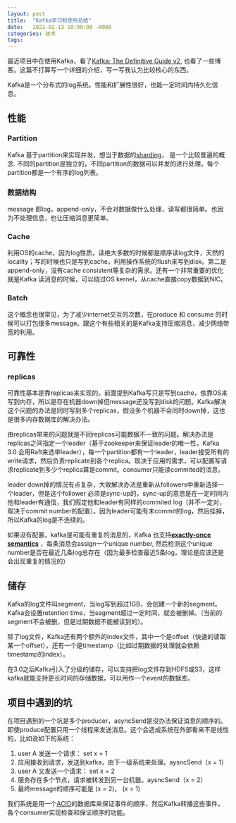 ```yaml
---
layout: post
title:  "Kafka学习和使用总结"
date:   2022-02-13 10:00:00 -0000
categories: 技术
tags:  
---
```


最近项目中在使用Kafka，看了[Kafka: The Definitive Guide v2](https://www.oreilly.com/library/view/kafka-the-definitive/9781492043072/), 也看了一些博客。这篇不打算写一个详细的介绍，写一写我认为比较核心的东西。

Kafka是一个分布式的log系统。性能和扩展性很好，也能一定时间内持久化信息。

## 性能
### Partition
Kafka 基于partition来实现并发，想当于数据的[sharding](https://www.investopedia.com/terms/s/sharding.asp#:~:text=Sharding%20is%20a%20database%20partitioning,process%20more%20transactions%20per%20second.&text=Sharding%20can%20help%20reduce%20the,blockchain%20network%20into%20separate%20shards.)， 是一个比较普遍的概念. 不同的partition是独立的，不同partition的数据可以并发的进行处理。每个partition都是一个有序的log列表。

### 数据结构
message 即log，append-only，不会对数据做什么处理，读写都很简单。也因为不处理信息，也让压缩消息更简单。

### Cache
利用OS的cache，因为log性质，读绝大多数的时候都是顺序读log文件，天然的locality；写的时候也只是写到cache，利用操作系统的flush来写到disk。第二是append-only，没有cache consistent等复杂的需求。还有一个非常重要的优化就是Kafka 读消息的时候，可以绕过OS kernel，从cache直接copy数据到NIC。

### Batch
这个概念也很常见，为了减少internet交互的次数，在produce 和 consume 的时候可以打包很多message。跟这个有些相关的是Kafka支持压缩消息，减少网络带宽的利用。

## 可靠性
### replicas
可靠性基本是靠replicas来实现的。前面提到Kafka写只是写到cache，依靠OS来写到内存，所以是存在机器down掉但message还没写到disk的问题。Kafka解决这个问题的办法是同时写到多个replicas，假设多个机器不会同时down掉，这也是很多内存数据库的解决办法。

由replicas带来的问题就是不同replicas可能数据不一致的问题。解决办法是replicas之间指定一个leader（基于zookeeper来保证leader的唯一性，Kafka 3.0 会用Raft来选举leader），每一个partition都有一个leader，leader接受所有的write请求，然后负责replicate到各个replica。取决于应用的需求，可以配置写请求replicate到多少个replica算是commit。consumer只能读commited的消息。

leader down掉的情况有点复杂，大致解决办法是重新从followers中重新选择一个leader，但是这个follower 必须是sync-up的，sync-up的意思是在一定时间内他和leader有通信，我们假定他和leader有同样的commited log（并不一定对，取决于commit number的配置）。因为leader可能有未commit的log，然后挂掉，所以Kafka的log是不连续的。

如果没有配置，kafka是可能有重复的消息的，Kafka 也支持[**exactly-once semantics**](https://www.confluent.io/blog/exactly-once-semantics-are-possible-heres-how-apache-kafka-does-it/) ，每条消息会assign一个unique number, 然后检测这个unique number是否在最近几条log总存在（因为最多检查最近5条log，理论是应该还是会出现重复的情况的）

## 储存
Kafka的log文件叫segment，当log写到超过1GB，会创建一个新的segment。Kafka会设置retention time，当segment超过一定时间，就会被删掉。（当前的segment不会被删，但是过期数据不能被读到的）。

除了log文件，Kafka还有两个额外的index文件，其中一个是offset（快速的读取某一个offset），还有一个是timestamp（比如过期数据的处理就会依赖timestamp的index）。

在3.0之后Kafka引入了分级的储存，可以支持把log文件存到HDFS或S3，这样kafka就能支持更长时间的存储数据，可以用作一个event的数据库。

## 项目中遇到的坑

在项目遇到的一个坑是多个producer，asyncSend是没办法保证消息的顺序的。即使produce配置只用一个线程来发送消息。这个会造成系统在外部看来不是线性的，比如说如下的系统：
1. user A 发送一个请求： set x = 1 
2. 应用接收到请求，发送到kafka，由下一级系统来处理。aysncSend（x = 1）
3. user A 又发送一个请求： set x = 2
4. 服务存在多个节点，请求被转发到另一台机器。aysncSend（x = 2）
5. 最终message的顺序可能是 (x = 2)， (x = 1)

我们系统是用一个[ACID](https://en.wikipedia.org/wiki/ACID)的数据库来保证事件的顺序，然后Kafka转播这些事件，各个consumer实现检查和保证顺序的功能。

